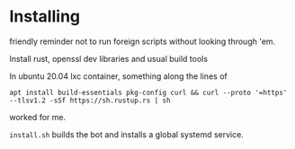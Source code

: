 # Installing
friendly reminder not to run foreign scripts without looking through 'em.

Install rust, openssl dev libraries and usual build tools


In ubuntu 20.04 lxc container, something along the lines of
```
apt install build-essentials pkg-config curl && curl --proto '=https' --tlsv1.2 -sSf https://sh.rustup.rs | sh
```
worked for me.

`install.sh` builds the bot and installs a global systemd service.
